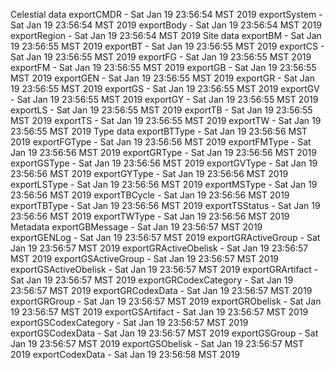 
Celestial data
exportCMDR - Sat Jan 19 23:56:54 MST 2019
exportSystem - Sat Jan 19 23:56:54 MST 2019
exportBody - Sat Jan 19 23:56:54 MST 2019
exportRegion - Sat Jan 19 23:56:54 MST 2019
Site data
exportBM - Sat Jan 19 23:56:55 MST 2019
exportBT - Sat Jan 19 23:56:55 MST 2019
exportCS - Sat Jan 19 23:56:55 MST 2019
exportFG - Sat Jan 19 23:56:55 MST 2019
exportFM - Sat Jan 19 23:56:55 MST 2019
exportGB - Sat Jan 19 23:56:55 MST 2019
exportGEN - Sat Jan 19 23:56:55 MST 2019
exportGR - Sat Jan 19 23:56:55 MST 2019
exportGS - Sat Jan 19 23:56:55 MST 2019
exportGV - Sat Jan 19 23:56:55 MST 2019
exportGY - Sat Jan 19 23:56:55 MST 2019
exportLS - Sat Jan 19 23:56:55 MST 2019
exportTB - Sat Jan 19 23:56:55 MST 2019
exportTS - Sat Jan 19 23:56:55 MST 2019
exportTW - Sat Jan 19 23:56:55 MST 2019
Type data
exportBTType - Sat Jan 19 23:56:56 MST 2019
exportFGType - Sat Jan 19 23:56:56 MST 2019
exportFMType - Sat Jan 19 23:56:56 MST 2019
exportGRType - Sat Jan 19 23:56:56 MST 2019
exportGSType - Sat Jan 19 23:56:56 MST 2019
exportGVType - Sat Jan 19 23:56:56 MST 2019
exportGYType - Sat Jan 19 23:56:56 MST 2019
exportLSType - Sat Jan 19 23:56:56 MST 2019
exportMSType - Sat Jan 19 23:56:56 MST 2019
exportTBCycle - Sat Jan 19 23:56:56 MST 2019
exportTBType - Sat Jan 19 23:56:56 MST 2019
exportTSStatus - Sat Jan 19 23:56:56 MST 2019
exportTWType - Sat Jan 19 23:56:56 MST 2019
Metadata
exportGBMessage - Sat Jan 19 23:56:57 MST 2019
exportGENLog - Sat Jan 19 23:56:57 MST 2019
exportGRActiveGroup - Sat Jan 19 23:56:57 MST 2019
exportGRActiveObelisk - Sat Jan 19 23:56:57 MST 2019
exportGSActiveGroup - Sat Jan 19 23:56:57 MST 2019
exportGSActiveObelisk - Sat Jan 19 23:56:57 MST 2019
exportGRArtifact - Sat Jan 19 23:56:57 MST 2019
exportGRCodexCategory - Sat Jan 19 23:56:57 MST 2019
exportGRCodexData - Sat Jan 19 23:56:57 MST 2019
exportGRGroup - Sat Jan 19 23:56:57 MST 2019
exportGRObelisk - Sat Jan 19 23:56:57 MST 2019
exportGSArtifact - Sat Jan 19 23:56:57 MST 2019
exportGSCodexCategory - Sat Jan 19 23:56:57 MST 2019
exportGSCodexData - Sat Jan 19 23:56:57 MST 2019
exportGSGroup - Sat Jan 19 23:56:57 MST 2019
exportGSObelisk - Sat Jan 19 23:56:57 MST 2019
exportCodexData - Sat Jan 19 23:56:58 MST 2019
